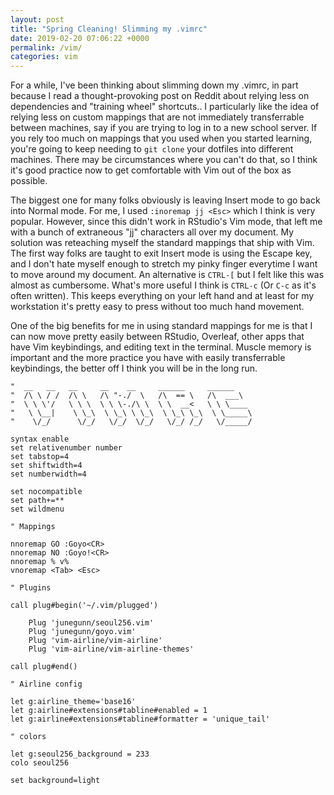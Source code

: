 ```yaml
---
layout: post
title: "Spring Cleaning! Slimming my .vimrc"
date: 2019-02-20 07:06:22 +0000
permalink: /vim/
categories: vim
---
```


For a while, I've been thinking about slimming down my .vimrc, in part because I read a thought-provoking post on Reddit about relying less on dependencies and "training wheel" shortcuts..
I particularly like the idea of relying less on custom mappings that are not immediately transferrable between machines, say if you are trying to log in to a new school server.
If you rely too much on mappings that you used when you started learning, you're going to keep needing to `git clone` your dotfiles into different machines.
There may be circumstances where you can't do that, so I think it's good practice now to get comfortable with Vim out of the box as possible.

The biggest one for many folks obviously is leaving Insert mode to go back into Normal mode.
For me, I used `:inoremap jj <Esc>` which I think is very popular.
However, since this didn't work in RStudio's Vim mode, that left me with a bunch of extraneous "jj" characters all over my document.
My solution was reteaching myself the standard mappings that ship with Vim.
The first way folks are taught to exit Insert mode is using the Escape key, and I don't hate myself enough to stretch my pinky finger everytime I want to move around my document.
An alternative is `CTRL-[` but I felt like this was almost as cumbersome.
What's more useful I think is `CTRL-c` (Or `C-c` as it's often written).
This keeps everything on your left hand and at least for my workstation it's pretty easy to press without too much hand movement.

One of the big benefits for me in using standard mappings for me is that I can now move pretty easily between RStudio, Overleaf, other apps that have Vim keybindings, and editing text in the terminal.
Muscle memory is important and the more practice you have with easily transferrable keybindings, the better off I think you will be in the long run.

```
"  __   __   __     __    __     ______     ______    
"  /\ \ / /  /\ \   /\ "-./  \   /\  == \   /\  ___\   
"  \ \ \'/   \ \ \  \ \ \-./\ \  \ \  __<   \ \ \____  
"   \ \__|    \ \_\  \ \_\ \ \_\  \ \_\ \_\  \ \_____\ 
"    \/_/      \/_/   \/_/  \/_/   \/_/ /_/   \/_____/

syntax enable
set relativenumber number
set tabstop=4
set shiftwidth=4
set numberwidth=4

set nocompatible
set path+=**
set wildmenu

" Mappings

nnoremap GO :Goyo<CR>
nnoremap NO :Goyo!<CR>
nnoremap % v%
vnoremap <Tab> <Esc>

" Plugins

call plug#begin('~/.vim/plugged')

	Plug 'junegunn/seoul256.vim'
	Plug 'junegunn/goyo.vim'
	Plug 'vim-airline/vim-airline'
	Plug 'vim-airline/vim-airline-themes'

call plug#end()

" Airline config

let g:airline_theme='base16'
let g:airline#extensions#tabline#enabled = 1
let g:airline#extensions#tabline#formatter = 'unique_tail'

" colors

let g:seoul256_background = 233
colo seoul256

set background=light
```

